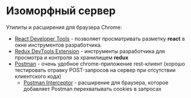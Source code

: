 # Изоморфный сервер

Утилиты и расширения для браузера Chrome:
* [React Developer Tools](https://chrome.google.com/webstore/detail/react-developer-tools/fmkadmapgofadopljbjfkapdkoienihi) - позволяет просматривать разметку **react** в окне инструментов разработчика.
* [Redux DevTools Extension](https://chrome.google.com/webstore/detail/redux-devtools/lmhkpmbekcpmknklioeibfkpmmfibljd) - инструменты разработчика для просмотра и контроля за хранилищем **redux**
* [Postman](https://chrome.google.com/webstore/detail/postman/fhbjgbiflinjbdggehcddcbncdddomop) - очень удобное chrome-приложение rest-клиент (хорошо тестировать отравку POST-запросов на сервер при отсутствии клиентского кода)
  * [Postman Interceptor](https://chrome.google.com/webstore/detail/postman-interceptor/aicmkgpgakddgnaphhhpliifpcfhicfo) - расширение для браузера, которое добавляет Postman перехватывать cookies в запросах 